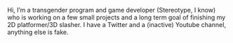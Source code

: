 Hi, I’m a transgender program and game developer (Stereotype, I know) who is working on a few small projects and a long term goal of finishing my 2D platformer/3D slasher.
I have a Twitter and a (inactive) Youtube channel, anything else is fake.

